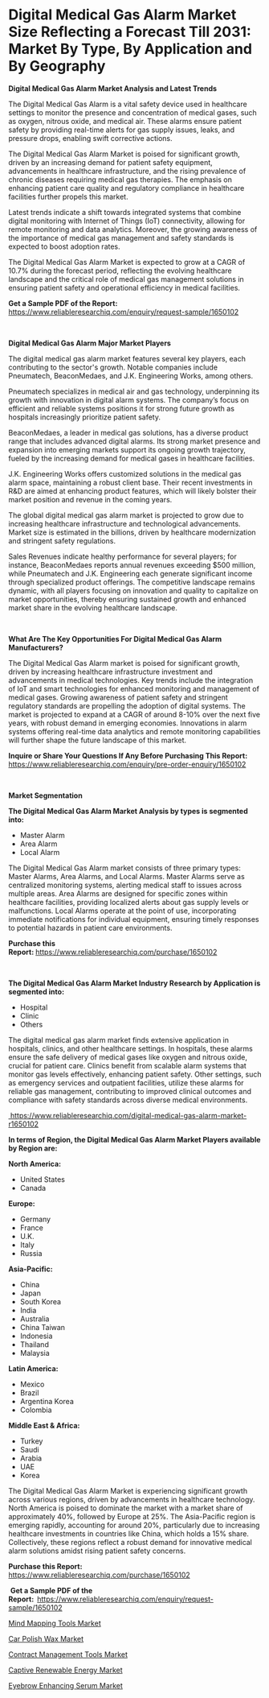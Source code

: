 <p><h1>Digital Medical Gas Alarm Market Size Reflecting a Forecast Till 2031: Market By Type, By Application and By Geography</h1></p><p><strong>Digital Medical Gas Alarm Market Analysis and Latest Trends</strong></p>
<p><p>The Digital Medical Gas Alarm is a vital safety device used in healthcare settings to monitor the presence and concentration of medical gases, such as oxygen, nitrous oxide, and medical air. These alarms ensure patient safety by providing real-time alerts for gas supply issues, leaks, and pressure drops, enabling swift corrective actions. </p><p>The Digital Medical Gas Alarm Market is poised for significant growth, driven by an increasing demand for patient safety equipment, advancements in healthcare infrastructure, and the rising prevalence of chronic diseases requiring medical gas therapies. The emphasis on enhancing patient care quality and regulatory compliance in healthcare facilities further propels this market. </p><p>Latest trends indicate a shift towards integrated systems that combine digital monitoring with Internet of Things (IoT) connectivity, allowing for remote monitoring and data analytics. Moreover, the growing awareness of the importance of medical gas management and safety standards is expected to boost adoption rates. </p><p>The Digital Medical Gas Alarm Market is expected to grow at a CAGR of 10.7% during the forecast period, reflecting the evolving healthcare landscape and the critical role of medical gas management solutions in ensuring patient safety and operational efficiency in medical facilities.</p></p>
<p><strong>Get a Sample PDF of the Report:&nbsp;</strong> <a href="https://www.reliableresearchiq.com/enquiry/request-sample/1650102?utm_campaign=100&utm_medium=2&utm_source=Github&utm_content=ia&utm_term=26092024&utm_id=digital-medical-gas-alarm">https://www.reliableresearchiq.com/enquiry/request-sample/1650102</a></p>
<p>&nbsp;</p>
<p><strong>Digital Medical Gas Alarm Major Market Players</strong></p>
<p><p>The digital medical gas alarm market features several key players, each contributing to the sector's growth. Notable companies include Pneumatech, BeaconMedaes, and J.K. Engineering Works, among others.</p><p>Pneumatech specializes in medical air and gas technology, underpinning its growth with innovation in digital alarm systems. The company’s focus on efficient and reliable systems positions it for strong future growth as hospitals increasingly prioritize patient safety. </p><p>BeaconMedaes, a leader in medical gas solutions, has a diverse product range that includes advanced digital alarms. Its strong market presence and expansion into emerging markets support its ongoing growth trajectory, fueled by the increasing demand for medical gases in healthcare facilities.</p><p>J.K. Engineering Works offers customized solutions in the medical gas alarm space, maintaining a robust client base. Their recent investments in R&D are aimed at enhancing product features, which will likely bolster their market position and revenue in the coming years.</p><p>The global digital medical gas alarm market is projected to grow due to increasing healthcare infrastructure and technological advancements. Market size is estimated in the billions, driven by healthcare modernization and stringent safety regulations.</p><p>Sales Revenues indicate healthy performance for several players; for instance, BeaconMedaes reports annual revenues exceeding $500 million, while Pneumatech and J.K. Engineering each generate significant income through specialized product offerings. The competitive landscape remains dynamic, with all players focusing on innovation and quality to capitalize on market opportunities, thereby ensuring sustained growth and enhanced market share in the evolving healthcare landscape.</p></p>
<p>&nbsp;</p>
<p><strong>What Are The Key Opportunities For Digital Medical Gas Alarm Manufacturers?</strong></p>
<p><p>The Digital Medical Gas Alarm market is poised for significant growth, driven by increasing healthcare infrastructure investment and advancements in medical technologies. Key trends include the integration of IoT and smart technologies for enhanced monitoring and management of medical gases. Growing awareness of patient safety and stringent regulatory standards are propelling the adoption of digital systems. The market is projected to expand at a CAGR of around 8-10% over the next five years, with robust demand in emerging economies. Innovations in alarm systems offering real-time data analytics and remote monitoring capabilities will further shape the future landscape of this market.</p></p>
<p><strong>Inquire or Share Your Questions If Any Before Purchasing This Report:</strong> <a href="https://www.reliableresearchiq.com/enquiry/pre-order-enquiry/1650102?utm_campaign=100&utm_medium=2&utm_source=Github&utm_content=ia&utm_term=26092024&utm_id=digital-medical-gas-alarm">https://www.reliableresearchiq.com/enquiry/pre-order-enquiry/1650102</a></p>
<p>&nbsp;</p>
<p><strong>Market Segmentation</strong></p>
<p><strong>The Digital Medical Gas Alarm Market Analysis by types is segmented into:</strong></p>
<p><ul><li>Master Alarm</li><li>Area Alarm</li><li>Local Alarm</li></ul></p>
<p><p>The Digital Medical Gas Alarm market consists of three primary types: Master Alarms, Area Alarms, and Local Alarms. Master Alarms serve as centralized monitoring systems, alerting medical staff to issues across multiple areas. Area Alarms are designed for specific zones within healthcare facilities, providing localized alerts about gas supply levels or malfunctions. Local Alarms operate at the point of use, incorporating immediate notifications for individual equipment, ensuring timely responses to potential hazards in patient care environments.</p></p>
<p><strong>Purchase this Report:&nbsp;</strong><a href="https://www.reliableresearchiq.com/purchase/1650102?utm_campaign=100&utm_medium=2&utm_source=Github&utm_content=ia&utm_term=26092024&utm_id=digital-medical-gas-alarm">https://www.reliableresearchiq.com/purchase/1650102</a></p>
<p>&nbsp;</p>
<p><strong>The Digital Medical Gas Alarm Market Industry Research by Application is segmented into:</strong></p>
<p><ul><li>Hospital</li><li>Clinic</li><li>Others</li></ul></p>
<p><p>The digital medical gas alarm market finds extensive application in hospitals, clinics, and other healthcare settings. In hospitals, these alarms ensure the safe delivery of medical gases like oxygen and nitrous oxide, crucial for patient care. Clinics benefit from scalable alarm systems that monitor gas levels effectively, enhancing patient safety. Other settings, such as emergency services and outpatient facilities, utilize these alarms for reliable gas management, contributing to improved clinical outcomes and compliance with safety standards across diverse medical environments.</p></p>
<p><a href="https://www.reliableresearchiq.com/digital-medical-gas-alarm-market-r1650102?utm_campaign=100&utm_medium=2&utm_source=Github&utm_content=ia&utm_term=26092024&utm_id=digital-medical-gas-alarm">&nbsp;https://www.reliableresearchiq.com/digital-medical-gas-alarm-market-r1650102</a></p>
<p><strong>In terms of Region, the Digital Medical Gas Alarm Market Players available by Region are:</strong></p>
<p>
    <p> <strong> North America: </strong>
        <ul>
            <li>United States</li>
            <li>Canada</li>
        </ul>
        </p> 
    <p> <strong> Europe: </strong>
        <ul>
            <li>Germany</li>
            <li>France</li>
            <li>U.K.</li>
            <li>Italy</li>
            <li>Russia</li>
        </ul>
        </p> 
    <p> <strong> Asia-Pacific: </strong>
        <ul>
            <li>China</li>
            <li>Japan</li>
            <li>South Korea</li>
            <li>India</li>
            <li>Australia</li>
            <li>China Taiwan</li>
            <li>Indonesia</li>
            <li>Thailand</li>
            <li>Malaysia</li>
        </ul>
        </p> 
    <p> <strong> Latin America: </strong>
        <ul>
            <li>Mexico</li>
            <li>Brazil</li>
            <li>Argentina Korea</li>
            <li>Colombia</li>
        </ul>
        </p> 
    <p> <strong> Middle East & Africa: </strong>
        <ul>
            <li>Turkey</li>
            <li>Saudi</li>
            <li>Arabia</li>
            <li>UAE</li>
            <li>Korea</li>
        </ul>
    </p>
    </p>
<p><p>The Digital Medical Gas Alarm Market is experiencing significant growth across various regions, driven by advancements in healthcare technology. North America is poised to dominate the market with a market share of approximately 40%, followed by Europe at 25%. The Asia-Pacific region is emerging rapidly, accounting for around 20%, particularly due to increasing healthcare investments in countries like China, which holds a 15% share. Collectively, these regions reflect a robust demand for innovative medical alarm solutions amidst rising patient safety concerns.</p></p>
<p><strong>Purchase this Report: </strong><a href="https://www.reliableresearchiq.com/purchase/1650102?utm_campaign=100&utm_medium=2&utm_source=Github&utm_content=ia&utm_term=26092024&utm_id=digital-medical-gas-alarm">https://www.reliableresearchiq.com/purchase/1650102</a></p>
<p>&nbsp;<strong>Get a Sample PDF of the Report:&nbsp;&nbsp;</strong><a href="https://www.reliableresearchiq.com/enquiry/request-sample/1650102?utm_campaign=100&utm_medium=2&utm_source=Github&utm_content=ia&utm_term=26092024&utm_id=digital-medical-gas-alarm">https://www.reliableresearchiq.com/enquiry/request-sample/1650102</a></p>
<p><strong></strong></p>
<p><p><a href="https://www.linkedin.com/pulse/global-mind-mapping-tools-industry-analysis-report-market-size-1qxsf?utm_campaign=100&utm_medium=2&utm_source=Github&utm_content=ia&utm_term=26092024&utm_id=digital-medical-gas-alarm">Mind Mapping Tools Market</a></p><p><a href="https://issuu.com/reportprime-2/docs/car-polish-wax-market-size-2030.ppt_d53da5406fd168?utm_campaign=100&utm_medium=2&utm_source=Github&utm_content=ia&utm_term=26092024&utm_id=digital-medical-gas-alarm">Car Polish Wax Market</a></p><p><a href="https://www.linkedin.com/pulse/global-contract-management-tools-market-size-expected-experience-k9goc?trackingId=e0GOVNMpSjm8bMAlZ86BqA%3D%3D&utm_campaign=100&utm_medium=2&utm_source=Github&utm_content=ia&utm_term=26092024&utm_id=digital-medical-gas-alarm">Contract Management Tools Market</a></p><p><a href="https://github.com/GraceTurner587/Market-Research-Report-List-1/blob/main/captive-renewable-energy-market.md?utm_campaign=100&utm_medium=2&utm_source=Github&utm_content=ia&utm_term=26092024&utm_id=digital-medical-gas-alarm">Captive Renewable Energy Market</a></p><p><a href="https://issuu.com/reportprime-2/docs/eyebrow-enhancing-serum-market-size_15c30fd5265e6c?utm_campaign=100&utm_medium=2&utm_source=Github&utm_content=ia&utm_term=26092024&utm_id=digital-medical-gas-alarm">Eyebrow Enhancing Serum Market</a></p></p>